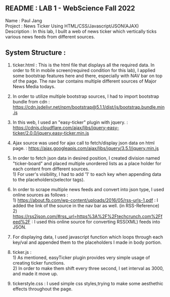 ## README : LAB 1 - WebScience Fall 2022 </br>
Name : Paul Jang </br>
Project : News Ticker Using HTML/CSS/Javascript/JSON(AJAX) </br>
Description : In this lab, I built a web of news ticker which vertically ticks various news feeds from different sources. </br>
## System Structure : </br>
1. ticker.html : This is the html file that displays all the required data. In order to fit in mobile screen(required condition for this lab), I applied some bootstrap features here and there, especially with NAV bar on top of the page. The nav bar contains multiple different sources of Major News Media todays. 
2. In order to utilize multiple bootstrap sources, I had to import bootstrap bundle from cdn : https://cdn.jsdelivr.net/npm/bootstrap@5.1.1/dist/js/bootstrap.bundle.min.js
3. In this web, I used an "easy-ticker" plugin with jquery. : https://cdnjs.cloudflare.com/ajax/libs/jquery-easy-ticker/2.0.0/jquery.easy-ticker.min.js
4. Ajax source was used for ajax call to fetch/display json data on html page. : https://ajax.googleapis.com/ajax/libs/jquery/3.5.1/jquery.min.js
5. In order to fetch json data in desired position, I created division named "ticker-board" and placed multiple unordered lists as a place holder for each content  from different sources.</br>
</t> 1) For user's visibility, I had to add '1' to each key when appending data to the placeholders(selector tags).
6. In order to scrape multiple news feeds and convert into json type, I used online sources as follows : </br>
</t> 1) https://about.fb.com/wp-content/uploads/2016/05/rss-urls-1.pdf : I added the link of the source in the nav bar as well. (in RSS-Reference)</br>
</t> 2) https://rss2json.com/#rss_url=https%3A%2F%2Ftechcrunch.com%2Ffeed%2F : I used this online source for converting RSS(XML) feeds into JSON.</br>

7. For displaying data, I used javascript function which loops through each key/val and appended them to the placeholders I made in body portion.
8.  ticker.js : </br>
</t> 1) As mentioned, easyTicker plugin provides very simple usage of creating ticker functions. </br>
</t> 2) In order to make them shift every three second, I set interval as 3000, and made it move up.</br>
9. tickerstyle.css : I used simple css styles,trying to make some aesthethic effects throughout the page.

